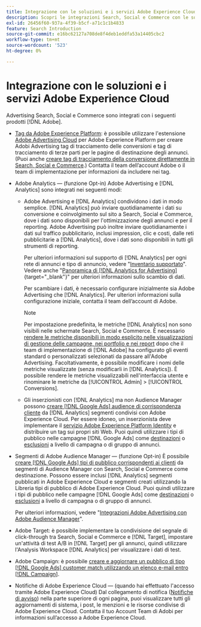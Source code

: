 ```yaml
---
title: Integrazione con le soluzioni e i servizi Adobe Experience Cloud
description: Scopri le integrazioni Search, Social e Commerce con le soluzioni e i servizi Adobe Experience Cloud.
exl-id: 26456f60-937a-4f39-b5cf-a71c1c1b4833
feature: Search Introduction
source-git-commit: e16bc62127a708de8f4deb1eddfa53a14405cbc2
workflow-type: tm+mt
source-wordcount: '523'
ht-degree: 0%

---
```


# Integrazione con le soluzioni e i servizi Adobe Experience Cloud

Advertising Search, Social e Commerce sono integrati con i seguenti prodotti [!DNL Adobe].

* [Tag da Adobe Experience Platform](https://experienceleague.adobe.com/docs/experience-platform/tags/extensions/client/overview.html): è possibile utilizzare l&#39;estensione [Adobe Advertising Cloud](https://exchange.adobe.com/apps/ec/100155) per Adobe Experience Platform per creare Adobi Advertising tag di tracciamento delle conversioni e tag di tracciamento di terze parti per le pagine di destinazione degli annunci. (Puoi anche [creare tag di tracciamento della conversione direttamente in Search, Social e Commerce](/help/search-social-commerce/tools/conversion-tag-generate.md).) Contatta il team dell’account Adobe o il team di implementazione per informazioni da includere nei tag.

* Adobe Analytics — (funzione Opt-in) Adobe Advertising e [!DNL Analytics] sono integrati nei seguenti modi:

   * Adobe Advertising e [!DNL Analytics] condividono i dati in modo semplice. [!DNL Analytics] può inviare quotidianamente i dati su conversione e coinvolgimento sul sito a Search, Social e Commerce, dove i dati sono disponibili per l&#39;ottimizzazione degli annunci e per il reporting. Adobe Advertising può inoltre inviare quotidianamente i dati sul traffico pubblicitario, inclusi impression, clic e costi, dalle reti pubblicitarie a [!DNL Analytics], dove i dati sono disponibili in tutti gli strumenti di reporting.

     Per ulteriori informazioni sul supporto di [!DNL Analytics] per ogni rete di annunci e tipo di annuncio, vedere &quot;[Inventario supportato](/help/search-social-commerce/introduction/supported-inventory.md)&quot;. Vedere anche &quot;[Panoramica di [!DNL Analytics for Advertising]](https://experienceleague.adobe.com/docs/advertising/integrations/analytics/overview.html){target="_blank"}&quot; per ulteriori informazioni sullo scambio di dati.

     Per scambiare i dati, è necessario configurare inizialmente sia Adobe Advertising che [!DNL Analytics]. Per ulteriori informazioni sulla configurazione iniziale, contatta il team dell’account di Adobe.

     >[!NOTE]
     >
     >Per impostazione predefinita, le metriche [!DNL Analytics] non sono visibili nelle schermate Search, Social e Commerce. È necessario [rendere le metriche disponibili in modo esplicito nelle visualizzazioni di gestione delle campagne, nei portfolio e nei report](/help/search-social-commerce/admin/conversion-metrics/conversion-metric-about.md) dopo che il team di implementazione di [!DNL Adobe] ha configurato gli eventi standard o personalizzati selezionati da passare all&#39;Adobe Advertising. Facoltativamente, è possibile modificare i nomi delle metriche visualizzate (senza modificarli in [!DNL Analytics]). È possibile rendere le metriche visualizzabili nell&#39;interfaccia utente e rinominare le metriche da [!UICONTROL Admin] > [!UICONTROL Conversions].

   * Gli inserzionisti con [!DNL Analytics] ma non Audience Manager possono [creare [!DNL Google Ads] audience di corrispondenza cliente](/help/search-social-commerce/campaign-management/campaigns/google-audience-from-adobe-audience.md) da [!DNL Analytics] segmenti condivisi con Adobe Experience Cloud. Per essere idoneo, un inserzionista deve implementare il [servizio Adobe Experience Platform Identity](https://experienceleague.adobe.com/docs/id-service/using/home.html) e distribuire un tag sui propri siti Web. Puoi quindi utilizzare i tipi di pubblico nelle campagne [!DNL Google Ads] come [destinazioni](/help/search-social-commerce/campaign-management/campaigns/audience-targets-manage.md) o [esclusioni](/help/search-social-commerce/campaign-management/campaigns/audience-exclusions-manage.md) a livello di campagna o di gruppo di annunci.

* Segmenti di Adobe Audience Manager — (funzione Opt-in) È possibile [creare [!DNL Google Ads] tipi di pubblico corrispondenti ai clienti](/help/search-social-commerce/campaign-management/campaigns/google-audience-from-adobe-audience.md) da segmenti di Audience Manager con Search, Social e Commerce come destinazione. Possono essere inclusi [!DNL Analytics] segmenti pubblicati in Adobe Experience Cloud e segmenti creati utilizzando la Libreria tipi di pubblico di Adobe Experience Cloud. Puoi quindi utilizzare i tipi di pubblico nelle campagne [!DNL Google Ads] come [destinazioni](/help/search-social-commerce/campaign-management/campaigns/audience-targets-manage.md) o [esclusioni](/help/search-social-commerce/campaign-management/campaigns/audience-exclusions-manage.md) a livello di campagna o di gruppo di annunci.

  Per ulteriori informazioni, vedere &quot;[Integrazioni Adobe Advertising con Adobe Audience Manager](https://experienceleague.adobe.com/docs/advertising/integrations/audience-manager/overview.html)&quot;.

* Adobe Target: è possibile implementare la condivisione del segnale di click-through tra Search, Social e Commerce e [!DNL Target], impostare un&#39;attività di test A/B in [!DNL Target] per gli annunci, quindi utilizzare l&#39;Analysis Workspace [!DNL Analytics] per visualizzare i dati di test.

* Adobe Campaign: è possibile [creare e aggiornare un pubblico di tipo  [!DNL Google Ads] customer match utilizzando un elenco e-mail entro [!DNL Campaign]](/help/search-social-commerce/campaign-management/campaigns/google-audience-from-campaign-email-list.md).

* Notifiche di Adobe Experience Cloud — (quando hai effettuato l&#39;accesso tramite Adobe Experience Cloud) Dal collegamento di notifica ([Notifiche di avviso](/help/search-social-commerce/assets/notifications-panel.png "Notifiche avvisi")) nella parte superiore di ogni pagina, puoi visualizzare tutti gli aggiornamenti di sistema, i post, le menzioni e le risorse condivise di Adobe Experience Cloud. Contatta il tuo Account Team di Adobi per informazioni sull’accesso a Adobe Experience Cloud.
